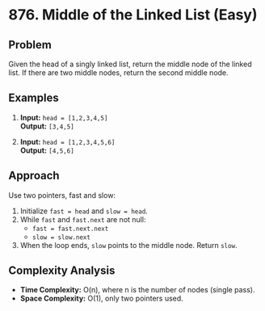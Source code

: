 # 876. Middle of the Linked List (Easy)

## Problem
Given the head of a singly linked list, return the middle node of the linked list. If there are two middle nodes, return the second middle node.

## Examples
1. **Input:** `head = [1,2,3,4,5]`  
   **Output:** `[3,4,5]`  

2. **Input:** `head = [1,2,3,4,5,6]`  
   **Output:** `[4,5,6]`  

## Approach
Use two pointers, fast and slow:
1. Initialize `fast = head` and `slow = head`.  
2. While `fast` and `fast.next` are not null:  
   - `fast = fast.next.next`  
   - `slow = slow.next`  
3. When the loop ends, `slow` points to the middle node. Return `slow`.

## Complexity Analysis
- **Time Complexity:** O(n), where n is the number of nodes (single pass).  
- **Space Complexity:** O(1), only two pointers used.
